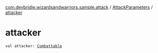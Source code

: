 [com.devbridie.wizardsandwarriors.sample.attack](../index.md) / [AttackParameters](index.md) / [attacker](.)

# attacker

`val attacker: `[`Combattable`](../../com.devbridie.wizardsandwarriors.sample.models/-combattable.md)